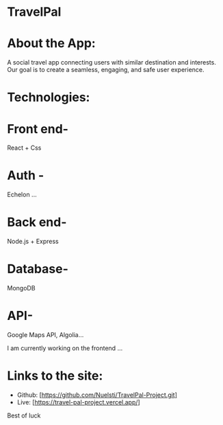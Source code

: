 # TravelPal
# About the App: 
A social travel app connecting users with similar destination and interests. Our goal is to create a seamless, engaging, and safe user experience.

# Technologies:
# Front end- 
React + Css
# Auth - 
Echelon ...
# Back end- 
Node.js + Express
# Database- 
MongoDB
# API- 
Google Maps API, Algolia... 

I am currently working on the frontend ... 
# Links to the site:
- Github: [https://github.com/Nuelsti/TravelPal-Project.git]
- Live: [https://travel-pal-project.vercel.app/]

Best of luck 

